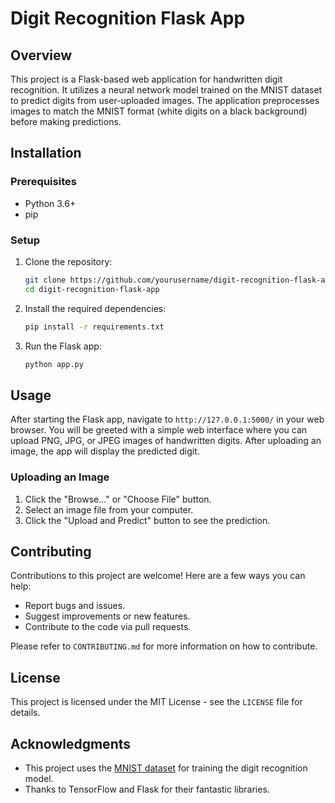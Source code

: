 # Digit Recognition Flask App

## Overview
This project is a Flask-based web application for handwritten digit recognition. It utilizes a neural network model trained on the MNIST dataset to predict digits from user-uploaded images. The application preprocesses images to match the MNIST format (white digits on a black background) before making predictions.

## Installation

### Prerequisites
- Python 3.6+
- pip

### Setup
1. Clone the repository:
   ```sh
   git clone https://github.com/yourusername/digit-recognition-flask-app.git
   cd digit-recognition-flask-app
   ```

2. Install the required dependencies:
   ```sh
   pip install -r requirements.txt
   ```

3. Run the Flask app:
   ```sh
   python app.py
   ```

## Usage
After starting the Flask app, navigate to `http://127.0.0.1:5000/` in your web browser. You will be greeted with a simple web interface where you can upload PNG, JPG, or JPEG images of handwritten digits. After uploading an image, the app will display the predicted digit.

### Uploading an Image
1. Click the "Browse..." or "Choose File" button.
2. Select an image file from your computer.
3. Click the "Upload and Predict" button to see the prediction.

## Contributing
Contributions to this project are welcome! Here are a few ways you can help:
- Report bugs and issues.
- Suggest improvements or new features.
- Contribute to the code via pull requests.

Please refer to `CONTRIBUTING.md` for more information on how to contribute.

## License
This project is licensed under the MIT License - see the `LICENSE` file for details.

## Acknowledgments
- This project uses the [MNIST dataset](http://yann.lecun.com/exdb/mnist/) for training the digit recognition model.
- Thanks to TensorFlow and Flask for their fantastic libraries.
```
